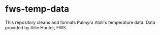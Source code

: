# fws-temp-data
This repository cleans and formats Palmyra Atoll's temperature data. Data provided by Allie Hunter, FWS 
